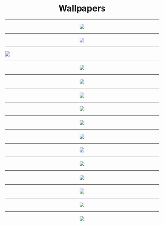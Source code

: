 <h1 align="center">Wallpapers</h1>



----
<p align="center">
  <img src="https://www.lifewire.com/thmb/2eb72KeTI208avqjSp9j32DtCTk=/1067x800/smart/filters:no_upscale()/vladstudio-library-wallpaper-5919cd763df78cf5fa3d7e27.jpg">
  </p>
  
  
----
  
<p align="center">
  <img src="https://www.androidguys.com/wp-content/uploads/2015/12/Wave-Wallpapers-1.jpg">
</p>

----

<p aling="center">
  <img src="https://cdn.wallpapersafari.com/96/87/akiW8x.jpg">
</p>

----

<p align="center">
  <img src="https://steamuserimages-a.akamaihd.net/ugc/940586530515504757/CDDE77CB810474E1C07B945E40AE4713141AFD76/?imw=5000&imh=5000&ima=fit&impolicy=Letterbox&imcolor=%23000000&letterbox=false">
       </p>

----


<p align="center">
  <img src="https://www.windowscentral.com/sites/wpcentral.com/files/styles/large/public/field/image/2021/11/wallpaper-windows-11-se.png">
       </p>
       
----

<p align="center">
  <img src="https://c4.wallpaperflare.com/wallpaper/974/565/254/windows-11-windows-10-minimalism-hd-wallpaper-preview.jpg">
       </p>

----

<p align="center">
  <img src="https://images.hdqwalls.com/wallpapers/windows-11-4k-k5.jpg">
       </p>



----

<p align="center">
  <img src="https://www.teahub.io/photos/full/28-284404_best-hd-wallpapers-pc-best-desktop-wallpapers-2019.jpg">
       </p>

----

<p align="center">
  <img src="https://1.bp.blogspot.com/-qZgKJwP9sks/X5ESd5IonuI/AAAAAAAA-2w/tpJSgxkSpoM9azOrdsNfNzEd4XrdvY8ZACLcBGAsYHQ/s3840/marshmello-sitting-on-roof-top-4k-5v-2560x1440.jpg">
       </p>

----

<p align="center">
  <img src="https://cutewallpaper.org/23/pc-best-wallpaper/35763362.jpg">
       </p>

----

<p align="center">
  <img src="http://getwallpapers.com/wallpaper/full/b/d/b/1444888-hd-wallpapers-for-pc-1920x1080-1920x1080-for-iphone-5.jpg">
       </p>


----

<p align="center">
  <img src="https://i0.wp.com/cutewallpaper.org/21/pc-4k-wallpapers/BEST-WALLPAPER-Wallpaper-Pc-Gaming-4k.jpg">
       </p>
       
----

<p align="center">
  <img src="https://wallpapercave.com/wp/wp5425814.jpg">
       </p>
       
----

<p align="center">
  <img src="https://cdn.wallpapersafari.com/26/67/GD78UF.jpg">
       </p>

----

<p align="center">
  <img src="https://wallpapershome.com/images/pages/ico_h/19072.jpg">
       </p>



